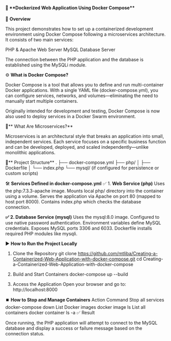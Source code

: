 <H4>  🐳 **Dockerized Web Application Using Docker Compose**</H4>

📌 **Overview**

This project demonstrates how to set up a containerized development environment using Docker Compose following a microservices architecture.
It consists of two main services:

PHP & Apache Web Server
MySQL Database Server

The connection between the PHP application and the database is established using the MySQLi module.

⚙️ **What is Docker Compose?**

Docker Compose is a tool that allows you to define and run multi-container Docker applications.
With a single YAML file (docker-compose.yml), you can configure services, networks, and volumes—eliminating the need to manually start multiple containers.

Originally intended for development and testing, Docker Compose is now also used to deploy services in a Docker Swarm environment.

🧩** What Are Microservices?**

Microservices is an architectural style that breaks an application into small, independent services.
Each service focuses on a specific business function and can be developed, deployed, and scaled independently—unlike monolithic applications.

📁** Project Structure**
.
├── docker-compose.yml
├── php/
│   ├── Dockerfile
│   └── index.php
└── mysql/ (if configured for persistence or custom scripts)


🛠️ **Services Defined in docker-compose.yml**
✅ 1. **Web Service (php)**
Uses the php:7.3.3-apache image.
Mounts local php/ directory into the container using a volume.
Serves the application via Apache on port 80 (mapped to host port 8000).
Contains index.php which checks the database connection.

**✅ 2. Database Service (mysql)**
Uses the mysql:8.0 image.
Configured to use native password authentication.
Environment variables define MySQL credentials.
Exposes MySQL ports 3306 and 6033.
Dockerfile installs required PHP modules like mysqli.

▶️ **How to Run the Project Locally**
1. Clone the Repository
git clone https://github.com/mtliba/Creating-a-Containerized-Web-Application-with-docker-compose.git
cd Creating-a-Containerized-Web-Application-with-docker-compose

2. Build and Start Containers
docker-compose up --build

3. Access the Application
Open your browser and go to:
http://localhost:8000

⏹️ **How to Stop and Manage Containers**
Action	Command
Stop all services	docker-compose down
List Docker images	docker image ls
List all containers	docker container ls -a
✅ Result

Once running, the PHP application will attempt to connect to the MySQL database and display a success or failure message based on the connection status.
